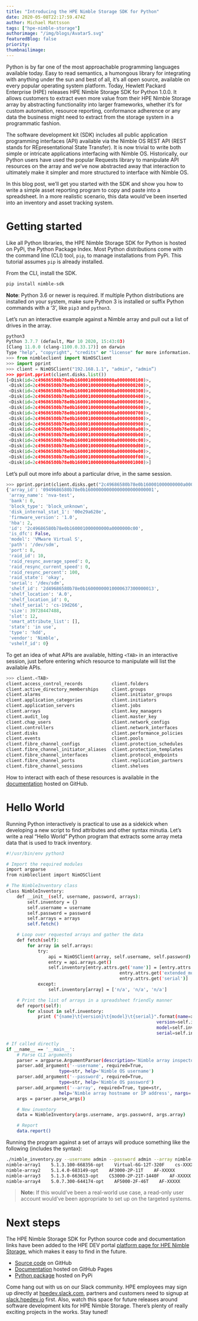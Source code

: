 ```yaml
---
title: "Introducing the HPE Nimble Storage SDK for Python"
date: 2020-05-08T22:17:59.474Z
author: Michael Mattsson 
tags: ["hpe-nimble-storage"]
authorimage: "/img/blogs/Avatar5.svg"
featuredBlog: false
priority:
thumbnailimage:
---
```

Python is by far one of the most approachable programming languages available today. Easy to read semantics, a humongous library for integrating with anything under the sun and best of all, it’s all open source, available on every popular operating system platform. Today, Hewlett Packard Enterprise (HPE) releases HPE Nimble Storage SDK for Python 1.0.0. It allows customers to extract even more value from their HPE Nimble Storage array by abstracting functionality into larger frameworks, whether it’s for custom automation, resource reporting, conformance adherence or any data the business might need to extract from the storage system in a programmatic fashion.

The software development kit (SDK) includes all public application programming interfaces (API) available via the Nimble OS REST API (REST stands for REpresentational State Transfer). It is now trivial to write both simple or intricate applications interfacing with Nimble OS. Historically, our Python users have used the popular Requests library to manipulate API resources on the array and we’ve now abstracted away that interaction to ultimately make it simpler and more structured to interface with Nimble OS. 

In this blog post, we’ll get you started with the SDK and show you how to write a simple asset reporting program to copy and paste into a spreadsheet. In a more realistic scenario, this data would’ve been inserted into an inventory and asset tracking system. 

# Getting started 
Like all Python libraries, the HPE Nimble Storage SDK for Python is hosted on PyPi, the Python Package Index. Most Python distributions come with the command line (CLI) tool, `pip`, to manage installations from PyPi. This tutorial assumes `pip` is already installed.  

From the CLI, install the SDK. 

```bash
pip install nimble-sdk 
``` 

**Note**: Python 3.6 or newer is required. If multiple Python distributions are installed on your system, make sure Python 3 is installed or suffix Python commands with a ‘3’, like `pip3` and `python3`. 

Let’s run an interactive example against a Nimble array and pull out a list of drives in the array. 

```python
python3 
Python 3.7.7 (default, Mar 10 2020, 15:43:03) 
[Clang 11.0.0 (clang-1100.0.33.17)] on darwin 
Type "help", "copyright", "credits" or "license" for more information. 
>>> from nimbleclient import NimOSClient 
>>> import pprint
>>> client = NimOSClient("192.168.1.1", "admin", "admin”) 
>>> pprint.pprint(client.disks.list())
[<Disk(id=2c49686580b78e0b160001000000000a0000000100)>,
 <Disk(id=2c49686580b78e0b160001000000000a0000000200)>,
 <Disk(id=2c49686580b78e0b160001000000000a0000000300)>,
 <Disk(id=2c49686580b78e0b160001000000000a0000000400)>,
 <Disk(id=2c49686580b78e0b160001000000000a0000000500)>,
 <Disk(id=2c49686580b78e0b160001000000000a0000000600)>,
 <Disk(id=2c49686580b78e0b160001000000000a0000000700)>,
 <Disk(id=2c49686580b78e0b160001000000000a0000000800)>,
 <Disk(id=2c49686580b78e0b160001000000000a0000000900)>,
 <Disk(id=2c49686580b78e0b160001000000000a0000000a00)>,
 <Disk(id=2c49686580b78e0b160001000000000a0000000b00)>,
 <Disk(id=2c49686580b78e0b160001000000000a0000000c00)>,
 <Disk(id=2c49686580b78e0b160001000000000a0000000d00)>,
 <Disk(id=2c49686580b78e0b160001000000000a0000000e00)>,
 <Disk(id=2c49686580b78e0b160001000000000a0000000f00)>,
 <Disk(id=2c49686580b78e0b160001000000000a0000001000)>]
``` 

Let’s pull out more info about a particular drive, in the same session. 

```python
>>> pprint.pprint(client.disks.get("2c49686580b78e0b160001000000000a0000000c00").attrs)
{'array_id': '0949686580b78e0b16000000000000000000000001',
 'array_name': 'nva-test',
 'bank': 0,
 'block_type': 'block_unknown',
 'disk_internal_stat_1': '00e29a628e',
 'firmware_version': '1.0',
 'hba': 2,
 'id': '2c49686580b78e0b160001000000000a0000000c00',
 'is_dfc': False,
 'model': 'VMware Virtual S',
 'path': '/dev/sdm',
 'port': 8,
 'raid_id': 10,
 'raid_resync_average_speed': 0,
 'raid_resync_current_speed': 0,
 'raid_resync_percent': 100,
 'raid_state': 'okay',
 'serial': '/dev/sdm',
 'shelf_id': '2d49686580b78e0b16000000010000637300000013',
 'shelf_location': 'A.0',
 'shelf_location_id': 0,
 'shelf_serial': 'cs-19d266',
 'size': 39728447488,
 'slot': 12,
 'smart_attribute_list': [],
 'state': 'in use',
 'type': 'hdd',
 'vendor': 'Nimble',
 'vshelf_id': 0}
``` 

To get an idea of what APIs are available, hitting `<TAB>` in an interactive session, just before entering which resource to manipulate will list the available APIs. 

```python
>>> client.<TAB> 
client.access_control_records           client.folders                          client.snapshot_collections 
client.active_directory_memberships     client.groups                           client.snapshots 
client.alarms                           client.initiator_groups                 client.software_versions 
client.application_categories           client.initiators                       client.space_domains 
client.application_servers              client.jobs                             client.subnets 
client.arrays                           client.key_managers                     client.support 
client.audit_log                        client.master_key                       client.tokens 
client.chap_users                       client.network_configs                  client.user_groups 
client.controllers                      client.network_interfaces               client.user_policies 
client.disks                            client.performance_policies             client.users 
client.events                           client.pools                            client.versions 
client.fibre_channel_configs            client.protection_schedules             client.volume_collections 
client.fibre_channel_initiator_aliases  client.protection_templates             client.volumes 
client.fibre_channel_interfaces         client.protocol_endpoints               client.witnesses 
client.fibre_channel_ports              client.replication_partners 
client.fibre_channel_sessions           client.shelves 
``` 

How to interact with each of these resources is available in the [documentation](https://hpe-storage.github.io/nimble-python-sdk) hosted on GitHub.

# Hello World 
Running Python interactively is practical to use as a sidekick when developing a new script to find attributes and other syntax minutia. Let’s write a real “Hello World” Python program that extracts some array meta data that is used to track inventory.  

```bash
#!/usr/bin/env python3

# Import the required modules
import argparse
from nimbleclient import NimOSClient

# The NimbleInventory class
class NimbleInventory:
    def __init__(self, username, password, arrays):
        self.inventory = {}
        self.username = username
        self.password = password
        self.arrays = arrays
        self.fetch()

    # Loop over requested arrays and gather the data
    def fetch(self):
        for array in self.arrays:
            try:
                api = NimOSClient(array, self.username, self.password)
                entry = api.arrays.get()
                self.inventory[entry.attrs.get('name')] = [entry.attrs.get('version'), 
                                           entry.attrs.get('extended_model'),
                                           entry.attrs.get('serial')]
            except:
                self.inventory[array] = ['n/a', 'n/a', 'n/a']

    # Print the list of arrays in a spreadsheet friendly manner
    def report(self):
        for xlsout in self.inventory:
            print ("{name}\t{version}\t{model}\t{serial}".format(name=xlsout, 
                                                         version=self.inventory[xlsout][0],
                                                         model=self.inventory[xlsout][1], 
                                                         serial=self.inventory[xlsout][2]))

# If called directly
if __name__ == '__main__':
    # Parse CLI arguments
    parser = argparse.ArgumentParser(description='Nimble array inspector')
    parser.add_argument('--username', required=True,
                    type=str, help='Nimble OS username')
    parser.add_argument('--password', required=True, 
                    type=str, help='Nimble OS password')
    parser.add_argument('--array', required=True, type=str, 
                    help='Nimble array hostname or IP address', nargs='+')
    args = parser.parse_args()

    # New inventory
    data = NimbleInventory(args.username, args.password, args.array)

    # Report 
    data.report()
``` 

Running the program against a set of arrays will produce something like the following (includes the syntax): 

```bash
./nimble_inventory.py --username admin --password admin --array nimble-array1 nimble-array2 nimble-array3 nimble-array4 
nimble-array1    5.1.3.100-668356-opt    Virtual-6G-12T-320F    cs-XXXXX 
nimble-array2    5.1.4.0-683149-opt    AF3000-2P-11T    AF-XXXXX 
nimble-array3    5.1.3.0-663613-opt    CS3000-2P-21T-1440F    AF-XXXXX 
nimble-array4    5.0.7.300-644174-opt    AF5000-2F-46T    AF-XXXXX 
``` 

> **Note:** If this would’ve been a real-world use case, a read-only user account would’ve been appropriate to set up on the targeted systems. 

# Next steps 
The HPE Nimble Storage SDK for Python source code and documentation links have been added to the HPE DEV portal [platform page for HPE Nimble Storage](https://developer.hpe.com/platform/hpe-nimble-storage/home), which makes it easy to find in the future. 

- [Source code](https://github.com/hpe-storage/nimble-python-sdk) on GitHub
- [Documentation](https://hpe-storage.github.io/nimble-python-sdk) hosted on GitHub Pages
- [Python package](https://pypi.org/project/nimble-sdk/) hosted on PyPi

Come hang out with us on our Slack community. HPE employees may sign up directly at [hpedev.slack.com](https://hpedev.slack.com), partners and customers need to signup at [slack.hpedev.io](https://slack.hpedev.io) first. Also, watch this space for future releases around software development kits for HPE Nimble Storage. There’s plenty of really exciting projects in the works. Stay tuned! 